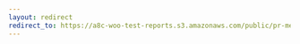 ```yaml
---
layout: redirect
redirect_to: https://a8c-woo-test-reports.s3.amazonaws.com/public/pr-merge/43441/api/index.html
---
```

